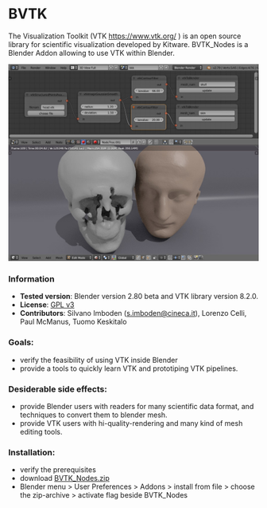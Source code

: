 # BVTK
The Visualization Toolkit (VTK https://www.vtk.org/ ) is an open source library for scientific visualization developed by Kitware. BVTK_Nodes is a Blender Addon allowing to use VTK within Blender.
<p align="center">
<img src="isosurfaces.jpg" width="800" >
</p>

### Information

- **Tested version**: Blender version 2.80 beta and VTK library version 8.2.0.
- **License**: [GPL v3](http://www.gnu.org/licenses/quick-guide-gplv3.html)
- **Contributors**: Silvano Imboden (s.imboden@cineca.it), Lorenzo Celli,
  Paul McManus, Tuomo Keskitalo

### Goals:
- verify the feasibility of using VTK inside Blender
- provide a tools to quickly learn VTK and prototiping VTK pipelines.

### Desiderable side effects:
- provide Blender users with readers for many scientific data format, and techniques to convert them to blender mesh.
- provide VTK users with hi-quality-rendering and many kind of mesh editing tools.

### Installation:
- verify the prerequisites
- download [BVTK_Nodes.zip]( http://github.com/simboden/BVTK_Nodes/blob/master/BVTK_Nodes.zip )
- Blender menu > User Preferences > Addons > install from file > choose the zip-archive > activate flag beside BVTK_Nodes


